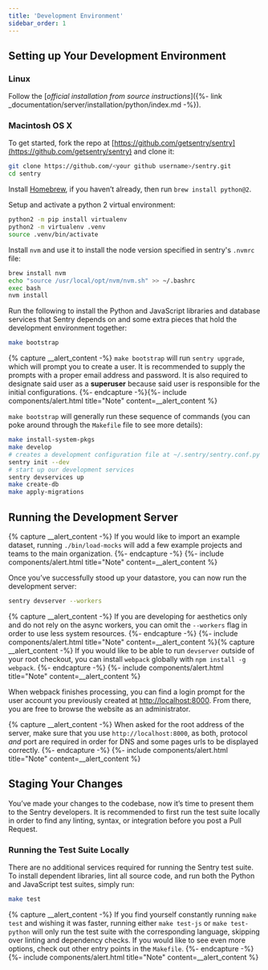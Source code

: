 ```yaml
---
title: 'Development Environment'
sidebar_order: 1
---
```


## Setting up Your Development Environment

### Linux

Follow the [_official installation from source instructions_]({%- link _documentation/server/installation/python/index.md -%}).

### Macintosh OS X

To get started, fork the repo at [https://github.com/getsentry/sentry](https://github.com/getsentry/sentry) and clone it:

```bash
git clone https://github.com/<your github username>/sentry.git
cd sentry
```

Install [Homebrew](http://brew.sh), if you haven’t already, then run `brew install python@2`.

Setup and activate a python 2 virtual environment:

```bash
python2 -m pip install virtualenv
python2 -m virtualenv .venv
source .venv/bin/activate
```

Install `nvm` and use it to install the node version specified in sentry's `.nvmrc` file:

```bash
brew install nvm
echo "source /usr/local/opt/nvm/nvm.sh" >> ~/.bashrc
exec bash
nvm install
```

Run the following to install the Python and JavaScript libraries and database services that Sentry depends on and some extra pieces that hold the development environment together:

```bash
make bootstrap
```

{% capture __alert_content -%}
`make bootstrap` will run `sentry upgrade`, which will prompt you to create a user. It is recommended to supply the prompts with a proper email address and password. It is also required to designate said user as a **superuser** because said user is responsible for the initial configurations.
{%- endcapture -%}{%- include components/alert.html
  title="Note"
  content=__alert_content
%}

`make bootstrap` will generally run these sequence of commands (you can poke around through the `Makefile` file to see more details):

```bash
make install-system-pkgs
make develop
# creates a development configuration file at ~/.sentry/sentry.conf.py
sentry init --dev
# start up our development services
sentry devservices up
make create-db
make apply-migrations
```

## Running the Development Server

{% capture __alert_content -%}
If you would like to import an example dataset, running `./bin/load-mocks` will add a few example projects and teams to the main organization.
{%- endcapture -%}
{%- include components/alert.html
  title="Note"
  content=__alert_content
%}

Once you’ve successfully stood up your datastore, you can now run the development server:

```bash
sentry devserver --workers
```

{% capture __alert_content -%}
If you are developing for aesthetics only and do not rely on the async workers, you can omit the `--workers` flag in order to use less system resources.
{%- endcapture -%}
{%- include components/alert.html
  title="Note"
  content=__alert_content
%}{% capture __alert_content -%}
If you would like to be able to run `devserver` outside of your root checkout, you can install `webpack` globally with `npm install -g webpack`.
{%- endcapture -%}
{%- include components/alert.html
  title="Note"
  content=__alert_content
%}

When webpack finishes processing, you can find a login prompt for the user account you previously created at [http://localhost:8000](http://localhost:8000). From there, you are free to browse the website as an administrator.

{% capture __alert_content -%}
When asked for the root address of the server, make sure that you use `http://localhost:8000`, as both, protocol _and_ port are required in order for DNS and some pages urls to be displayed correctly.
{%- endcapture -%}
{%- include components/alert.html
  title="Note"
  content=__alert_content
%}

## Staging Your Changes

You’ve made your changes to the codebase, now it’s time to present them to the Sentry developers. It is recommended to first run the test suite locally in order to find any linting, syntax, or integration before you post a Pull Request.

### Running the Test Suite Locally

There are no additional services required for running the Sentry test suite. To install dependent libraries, lint all source code, and run both the Python and JavaScript test suites, simply run:

```bash
make test
```

{% capture __alert_content -%}
If you find yourself constantly running `make test` and wishing it was faster, running either `make test-js` or `make test-python` will only run the test suite with the corresponding language, skipping over linting and dependency checks. If you would like to see even more options, check out other entry points in the `Makefile`.
{%- endcapture -%}
{%- include components/alert.html
  title="Note"
  content=__alert_content
%}
